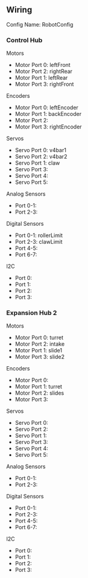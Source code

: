 ## Wiring

Config Name: RobotConfig

### Control Hub

Motors 
- Motor Port 0: leftFront
- Motor Port 2: rightRear
- Motor Port 1: leftRear
- Motor Port 3: rightFront

Encoders
- Motor Port 0: leftEncoder
- Motor Port 1: backEncoder
- Motor Port 2: 
- Motor Port 3: rightEncoder

Servos
- Servo Port 0: v4bar1
- Servo Port 2: v4bar2
- Servo Port 1: claw
- Servo Port 3: 
- Servo Port 4:
- Servo Port 5:

Analog Sensors
- Port 0-1:
- Port 2-3:

Digital Sensors
- Port 0-1: rollerLimit
- Port 2-3: clawLimit
- Port 4-5:
- Port 6-7:

I2C
- Port 0:
- Port 1:
- Port 2:
- Port 3:

### Expansion Hub 2

Motors
- Motor Port 0: turret
- Motor Port 2: intake
- Motor Port 1: slide1
- Motor Port 3: slide2

Encoders
- Motor Port 0: 
- Motor Port 1: turret
- Motor Port 2: slides
- Motor Port 3: 

Servos
- Servo Port 0: 
- Servo Port 2: 
- Servo Port 1:
- Servo Port 3:
- Servo Port 4:
- Servo Port 5:
 
Analog Sensors
- Port 0-1:
- Port 2-3:

Digital Sensors
- Port 0-1:
- Port 2-3:
- Port 4-5:
- Port 6-7:

I2C
- Port 0:
- Port 1:
- Port 2:
- Port 3: